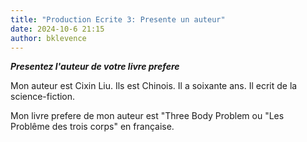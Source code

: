 ```yaml
---
title: "Production Ecrite 3: Presente un auteur"
date: 2024-10-6 21:15
author: bklevence
---
```


***Presentez l'auteur de votre livre prefere***

Mon auteur est Cixin Liu. Ils est Chinois. Il a soixante ans. Il ecrit de la science-fiction. 

Mon livre prefere de mon auteur est "Three Body Problem ou "Les Problême des trois corps" en française. 